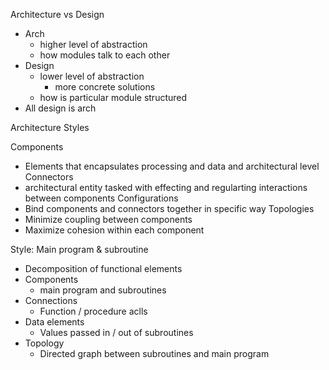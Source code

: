 Architecture vs Design
- Arch
	- higher level of abstraction
	- how modules talk to each other
- Design
	- lower level of abstraction
		- more concrete solutions
	- how is particular module structured
- All design is arch

Architecture Styles

Components
- Elements that encapsulates processing and data and architectural level
Connectors
- architectural entity tasked with effecting and regularting interactions between components
Configurations
- Bind components and connectors together in specific way
Topologies
- Minimize coupling between components
- Maximize cohesion within each component

Style: Main program & subroutine
- Decomposition of functional elements
- Components
	- main program and subroutines
- Connections
	- Function / procedure aclls
- Data elements
	- Values passed in / out of subroutines
- Topology
	- Directed graph between subroutines and main program
